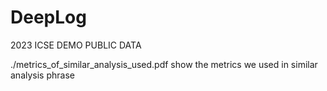 # DeepLog
2023 ICSE DEMO PUBLIC DATA

./metrics_of_similar_analysis_used.pdf  show the metrics we used in similar analysis phrase
